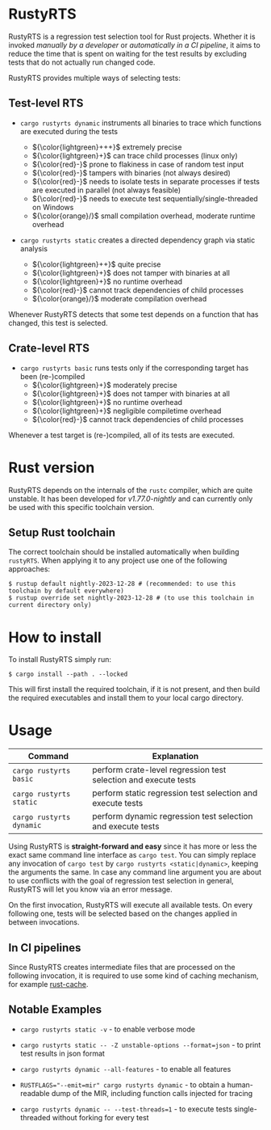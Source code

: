# RustyRTS

RustyRTS is a regression test selection tool for Rust projects.
Whether it is invoked _manually by a developer_ or _automatically in a CI pipeline_, it aims to reduce the time that is spent on waiting for the test results by excluding tests that do not actually run changed code.

RustyRTS provides multiple ways of selecting tests:

## Test-level RTS

- `cargo rustyrts dynamic` instruments all binaries to trace which functions are executed during the tests
  - ${\color{lightgreen}+++}$ extremely precise
  - ${\color{lightgreen}+}$ can trace child processes (linux only)
  - ${\color{red}-}$ prone to flakiness in case of random test input
  - ${\color{red}-}$ tampers with binaries (not always desired)
  - ${\color{red}-}$ needs to isolate tests in separate processes if tests are executed in parallel (not always feasible)
  - ${\color{red}-}$ needs to execute test sequentially/single-threaded on Windows
  - ${\color{orange}/}$ small compilation overhead, moderate runtime overhead

- `cargo rustyrts static` creates a directed dependency graph via static analysis
  - ${\color{lightgreen}++}$ quite precise
  - ${\color{lightgreen}+}$ does not tamper with binaries at all
  - ${\color{lightgreen}+}$ no runtime overhead
  - ${\color{red}-}$ cannot track dependencies of child processes
  - ${\color{orange}/}$ moderate compilation overhead

Whenever RustyRTS detects that some test depends on a function that has changed, this test is selected.

## Crate-level RTS

- `cargo rustyrts basic` runs tests only if the corresponding target has been (re-)compiled
  - ${\color{lightgreen}+}$ moderately precise
  - ${\color{lightgreen}+}$ does not tamper with binaries at all
  - ${\color{lightgreen}+}$ no runtime overhead
  - ${\color{lightgreen}+}$ negligible compiletime overhead
  - ${\color{red}-}$ cannot track dependencies of child processes

Whenever a test target is (re-)compiled, all of its tests are executed.

# Rust version

RustyRTS depends on the internals of the `rustc` compiler, which are quite unstable.
It has been developed for _v1.77.0-nightly_ and can currently only be used with this specific toolchain version.

## Setup Rust toolchain

The correct toolchain should be installed automatically when building `rustyRTS`.
When applying it to any project use one of the following approaches:

```
$ rustup default nightly-2023-12-28 # (recommended: to use this toolchain by default everywhere)
$ rustup override set nightly-2023-12-28 # (to use this toolchain in current directory only)
```

# How to install

To install RustyRTS simply run:

```
$ cargo install --path . --locked
```

This will first install the required toolchain, if it is not present, and then build the required executables and install them to your local cargo directory.

# Usage

| Command                  | Explanation                                                     |
| ------------------------ | --------------------------------------------------------------- |
| `cargo rustyrts basic`   | perform crate-level regression test selection and execute tests |
| `cargo rustyrts static`  | perform static regression test selection and execute tests      |
| `cargo rustyrts dynamic` | perform dynamic regression test selection and execute tests     |

<!-- | `cargo rustyrts clean`   | clean temporary directories created by RustyRTS by default (or just use `cargo clean`) | -->

Using RustyRTS is **straight-forward and easy** since it has more or less the exact same command line interface as `cargo test`.
You can simply replace any invocation of `cargo test` by `cargo rustyrts <static|dynamic>`, keeping the arguments the same.
In case any command line argument you are about to use conflicts with the goal of regression test selection in general, RustyRTS will let you know via an error message.

On the first invocation, RustyRTS will execute all available tests. On every following one, tests will be selected based on the changes applied in between invocations.

## In CI pipelines

Since RustyRTS creates intermediate files that are processed on the following invocation, it is required to use some kind of caching mechanism, for example [rust-cache](https://github.com/Swatinem/rust-cache).

## Notable Examples

- `cargo rustyrts static -v` - to enable verbose mode

- `cargo rustyrts static -- -Z unstable-options --format=json` - to print test results in json format

- `cargo rustyrts dynamic --all-features` - to enable all features

- `RUSTFLAGS="--emit=mir" cargo rustyrts dynamic` - to obtain a human-readable dump of the MIR, including function calls injected for tracing

- `cargo rustyrts dynamic -- --test-threads=1` - to execute tests single-threaded without forking for every test
